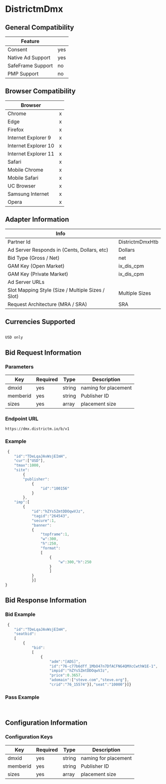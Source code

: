 # DistrictmDmx
## General Compatibility
|Feature|  |
|---|---|
| Consent | yes |
| Native Ad Support | yes |
| SafeFrame Support | no |
| PMP Support | no |
 
## Browser Compatibility
| Browser |  |
|--- |---|
| Chrome | x |
| Edge | x |
| Firefox | x |
| Internet Explorer 9 | x |
| Internet Explorer 10 | x |
| Internet Explorer 11 | x |
| Safari | x |
| Mobile Chrome | x |
| Mobile Safari | x |
| UC Browser | x |
| Samsung Internet | x |
| Opera | x |
 
## Adapter Information
| Info | |
|---|---|
| Partner Id | DistrictmDmxHtb |
| Ad Server Responds in (Cents, Dollars, etc) | Dollars|
| Bid Type (Gross / Net) | net |
| GAM Key (Open Market) | ix_dis_cpm |
| GAM Key (Private Market) | ix_dis_cpm |
| Ad Server URLs | |
| Slot Mapping Style (Size / Multiple Sizes / Slot) | Multiple Sizes |
| Request Architecture (MRA / SRA) | SRA |
 
## Currencies Supported
```text

USD only

```

 
## Bid Request Information
### Parameters
| Key | Required | Type | Description |
|---|---|---|---|
|dmxid |yes |string| naming for placement|
|memberid|yes|string|Publisher ID|
|sizes|yes|array|placement size |

### Endpoint URL

```text
https://dmx.districtm.io/b/v1
```
 
### Example
```javascript
 {
    "id":"TDeLqaJAvWsjEImH",
    "cur":["USD"],
    "tmax":1000,
    "site":
        {
        "publisher":
            {
                "id":"100156"
            }
        },
    "imp":[
        {
            "id":"hZYs5ZmtDDOqwVJz",
            "tagid":"264543",
            "secure":1,
            "banner":
            {
                "topframe":1,
                "w":300,
                "h":250,
                "format":
                [
                    {
                        "w":300,"h":250
                    }
                    ]
            }
            }]
}
```
 
## Bid Response Information
### Bid Example
```javascript
 {
    "id":"TDeLqaJAvWsjEImH",
    "seatbid":
    [
        {
            "bid":
            [
                {
                    "adm":"[ADS]",
                    "id":"76-c77b6dff_1MbO47n7DfACFNG4QMXcCwthW1E-1",
                    "impid":"hZYs5ZmtDDOqwVJz",
                    "price":0.3657,
                    "adomain":["steve.com","steve.org"],
                    "crid":"76_15574"}],"seat":"10000"}]}

```
### Pass Example
```javascript
 
```
 
## Configuration Information
### Configuration Keys
| Key | Required | Type | Description |
|---|---|---|---|
|dmxid |yes |string| naming for placement|
|memberid|yes|string|Publisher ID|
|sizes|yes|array|placement size |

